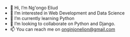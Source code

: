 - 👋 Hi, I’m Ng'ongo Eliud
- 👀 I’m interested in Web Development and Data Science
- 🌱 I’m currently learning Python 
- 💞️ I’m looking to collaborate on Python and Django.
- 📫 You can reach me on onginjonelion@gmail.com


<!---
nelion12/nelion12 is a ✨ special ✨ repository because its `README.md` (this file) appears on your GitHub profile.
You can click the Preview link to take a look at your changes.
--->
